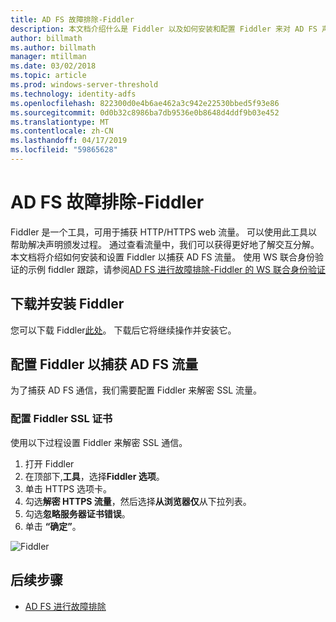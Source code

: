 ```yaml
---
title: AD FS 故障排除-Fiddler
description: 本文档介绍什么是 Fiddler 以及如何安装和配置 Fiddler 来对 AD FS 声明问题进行故障排除
author: billmath
ms.author: billmath
manager: mtillman
ms.date: 03/02/2018
ms.topic: article
ms.prod: windows-server-threshold
ms.technology: identity-adfs
ms.openlocfilehash: 822300d0e4b6ae462a3c942e22530bbed5f93e86
ms.sourcegitcommit: 0d0b32c8986ba7db9536e0b8648d4ddf9b03e452
ms.translationtype: MT
ms.contentlocale: zh-CN
ms.lasthandoff: 04/17/2019
ms.locfileid: "59865628"
---
```

# <a name="ad-fs-troubleshooting---fiddler"></a>AD FS 故障排除-Fiddler
Fiddler 是一个工具，可用于捕获 HTTP/HTTPS web 流量。  可以使用此工具以帮助解决声明颁发过程。  通过查看流量中，我们可以获得更好地了解交互分解。  本文档将介绍如何安装和设置 Fiddler 以捕获 AD FS 流量。  使用 WS 联合身份验证的示例 fiddler 跟踪，请参阅[AD FS 进行故障排除-Fiddler 的 WS 联合身份验证](ad-fs-tshoot-fiddler-ws-fed.md)

## <a name="download-and-install-fiddler"></a>下载并安装 Fiddler
您可以下载 Fiddler[此处](https://www.telerik.com/download/fiddler)。  下载后它将继续操作并安装它。

## <a name="configure-fiddler-to-capture-ad-fs-traffic"></a>配置 Fiddler 以捕获 AD FS 流量
为了捕获 AD FS 通信，我们需要配置 Fiddler 来解密 SSL 流量。 

### <a name="configure-the-fiddler-ssl-certificate"></a>配置 Fiddler SSL 证书
 使用以下过程设置 Fiddler 来解密 SSL 通信。

1.  打开 Fiddler
2.  在顶部下,**工具**，选择**Fiddler 选项**。
3.  单击 HTTPS 选项卡。
4.  勾选**解密 HTTPS 流量**，然后选择**从浏览器仅**从下拉列表。
5.  勾选**忽略服务器证书错误**。
6.  单击 **“确定”**。

![Fiddler](media/ad-fs-tshoot-fiddler/fiddler1.png)

## <a name="next-steps"></a>后续步骤

- [AD FS 进行故障排除](ad-fs-tshoot-overview.md)